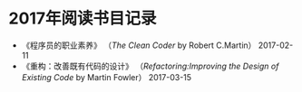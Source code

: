 # 2017年阅读书目记录
* 《程序员的职业素养》 （*The Clean Coder* by Robert C.Martin） 2017-02-11
* 《重构：改善既有代码的设计》 （*Refactoring:Improving the Design of Existing Code* by Martin Fowler） 2017-03-15

